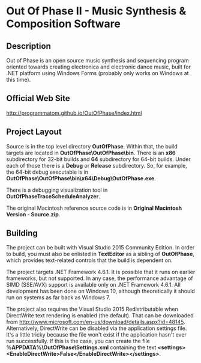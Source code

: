 Out Of Phase II - Music Synthesis & Composition Software
===================

Description
-------------
Out of Phase is an open source music synthesis and sequencing program oriented towards creating electronica and electronic dance music, built for .NET platform using Windows Forms (probably only works on Windows at this time).

Official Web Site
-------------
http://programmatom.github.io/OutOfPhase/index.html

Project Layout
-------------
Source is in the top level directory **OutOfPhase**. Within that, the build targets are located in **OutOfPhase\OutOfPhase\bin**. There is an **x86** subdirectory for 32-bit builds and **64** subdirectory for 64-bit builds. Under each of those there is a **Debug** or **Release** subdirectory. So, for example, the 64-bit debug executable is in **OutOfPhase\OutOfPhase\bin\x64\Debug\OutOfPhase.exe**.

There is a debugging visualization tool in **OutOfPhaseTraceScheduleAnalyzer**.

The original Macintosh reference source code is in **Original Macintosh Version - Source.zip**.

Building
-------------
The project can be built with Visual Studio 2015 Community Edition. In order to build, you must also be enlisted in **TextEditor** as a sibling of **OutOfPhase**, which provides text-related controls that the build is dependent on.

The project targets .NET Framework 4.6.1. It is possible that it runs on earlier frameworks, but not supported. In any case, the performance advantage of SIMD (SSE/AVX) support is available only on .NET Framework 4.6.1. All development has been done on Windows 10, although theoretically it should run on systems as far back as Windows 7.

The project also requires the Visual Studio 2015 Redistributable when DirectWrite text rendering is enabled (the default). That can be downloaded from http://www.microsoft.com/en-us/download/details.aspx?id=48145. Alternatively, DirectWrite can be disabled via the application settings file. It's a little tricky because the file won't exist if the application hasn't ever run successfully. If this is the case, you can create the file **%APPDATA%\OutOfPhase\Settings.xml** containing the text **&lt;settings&gt;&lt;EnableDirectWrite&gt;False&lt;/EnableDirectWrite&gt;&lt;/settings&gt;**.

